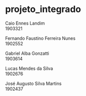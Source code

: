 # projeto_integrado

Caio Ennes Landim  
1903321

Fernando Faustino Ferreira Nunes  
1902552  

Gabriel Alba Gonzatti  
1903614

Lucas Mendes da Silva  
1902676

José Augusto Silva Martins  
1902437
